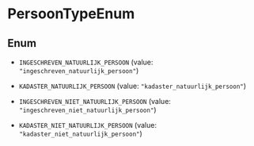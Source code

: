 

# PersoonTypeEnum

## Enum


* `INGESCHREVEN_NATUURLIJK_PERSOON` (value: `"ingeschreven_natuurlijk_persoon"`)

* `KADASTER_NATUURLIJK_PERSOON` (value: `"kadaster_natuurlijk_persoon"`)

* `INGESCHREVEN_NIET_NATUURLIJK_PERSOON` (value: `"ingeschreven_niet_natuurlijk_persoon"`)

* `KADASTER_NIET_NATUURLIJK_PERSOON` (value: `"kadaster_niet_natuurlijk_persoon"`)



